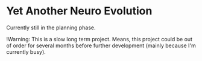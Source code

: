 # Yet Another Neuro Evolution

Currently still in the planning phase.

!Warning: This is a slow long term project. Means, this project could be out of order for several months before further development (mainly because I'm currently busy).
